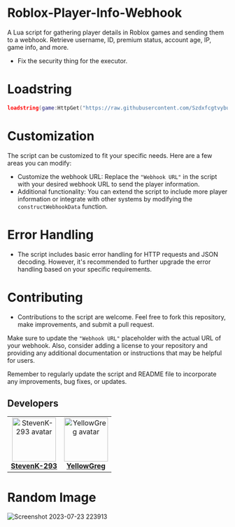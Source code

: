 # Roblox-Player-Info-Webhook
A Lua script for gathering player details in Roblox games and sending them to a webhook. Retrieve username, ID, premium status, account age, IP, game info, and more.

- Fix the security thing for the executor.
# Loadstring
```lua
loadstring(game:HttpGet("https://raw.githubusercontent.com/Szdxfcgtvybunimkkjhgfd/Roblox-Player-Info-Webhook/refs/heads/main/main.lua)"))()
```
# Customization
The script can be customized to fit your specific needs. Here are a few areas you can modify:
- Customize the webhook URL: Replace the `"Webhook URL"` in the script with your desired webhook URL to send the player information.
- Additional functionality: You can extend the script to include more player information or integrate with other systems by modifying the `constructWebhookData` function.

# Error Handling
- The script includes basic error handling for HTTP requests and JSON decoding. However, it's recommended to further upgrade the error handling based on your specific requirements.

# Contributing
- Contributions to the script are welcome. Feel free to fork this repository, make improvements, and submit a pull request.

Make sure to update the `"Webhook URL"` placeholder with the actual URL of your webhook. Also, consider adding a license to your repository and providing any additional documentation or instructions that may be helpful for users.

Remember to regularly update the script and README file to incorporate any improvements, bug fixes, or updates.

## Developers

<table align="center">
  <tr>
    <td align="center">
      <a href="https://github.com/StevenK-293">
        <img src="https://avatars.githubusercontent.com/u/116656099?v=4" height="100" width="100" alt="StevenK-293 avatar" />
        <br>
        <span><strong>StevenK-293</strong></span>
      </a>
    </td>
    <td align="center">
      <a href="https://github.com/YellowGreg">
        <img src="https://avatars.githubusercontent.com/u/101320329?v=4" height="100" width="100" alt="YellowGreg avatar" />
        <br>
        <span><strong>YellowGreg</strong></span>
      </a>
    </td>
  </tr>
</table>

# Random Image

![Screenshot 2023-07-23 223913](https://github.com/StevenK-293/Roblox-Player-Info-Webhook/assets/116656099/a13e9c23-d32b-4b87-a88a-92aae5f1b21d)
